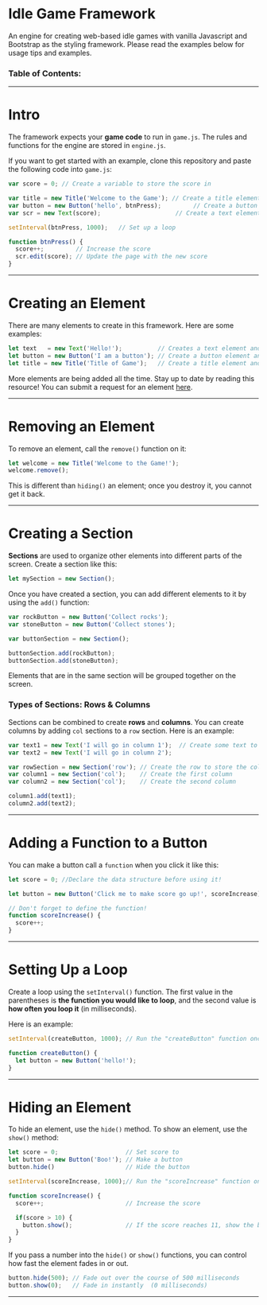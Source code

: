 # Idle Game Framework

An engine for creating web-based idle games with vanilla Javascript and Bootstrap as the styling framework. Please read the examples below for usage tips and examples.

### Table of Contents:

----

# Intro

The framework expects your **game code** to run in `game.js`. The rules and functions for the engine are stored in `engine.js`.

If you want to get started with an example, clone this repository and paste the following code into `game.js`:

```javascript
var score = 0; // Create a variable to store the score in

var title = new Title('Welcome to the Game'); // Create a title element
var button = new Button('hello', btnPress);         // Create a button element
var scr = new Text(score);                     // Create a text element

setInterval(btnPress, 1000);   // Set up a loop

function btnPress() {
  score++;         // Increase the score
  scr.edit(score); // Update the page with the new score
}
```

----

# Creating an Element

There are many elements to create in this framework. Here are some examples:

```javascript
let text   = new Text('Hello!');          // Creates a text element and place it on the screen
let button = new Button('I am a button'); // Create a button element and place it on the screen
let title = new Title('Title of Game');   // Create a title element and place it on the screen
```

More elements are being added all the time. Stay up to date by reading this resource! You can submit a request for an element [here]().

----

# Removing an Element

To remove an element, call the `remove()` function on it:

```javascript
let welcome = new Title('Welcome to the Game!');
welcome.remove();
```

This is different than `hiding()` an element; once you destroy it, you cannot get it back.

----

# Creating a Section

**Sections** are used to organize other elements into different parts of the screen. Create a section like this:

```javascript
let mySection = new Section();
```

Once you have created a section, you can add different elements to it by using the `add()` function:

```javascript
var rockButton = new Button('Collect rocks');
var stoneButton = new Button('Collect stones');

var buttonSection = new Section();

buttonSection.add(rockButton);
buttonSection.add(stoneButton);
```

Elements that are in the same section will be grouped together on the screen.

### Types of Sections: Rows & Columns

Sections can be combined to create **rows** and **columns**. You can create columns by adding `col` sections to a `row` section. Here is an example:

```javascript
var text1 = new Text('I will go in column 1');  // Create some text to go in the columns
var text2 = new Text('I will go in column 2');

var rowSection = new Section('row'); // Create the row to store the columns in
var column1 = new Section('col');    // Create the first column
var column2 = new Section('col');    // Create the second column

column1.add(text1);
column2.add(text2);
```

----

# Adding a Function to a Button

You can make a button call a `function` when you click it like this:

```javascript
let score = 0; //Declare the data structure before using it!

let button = new Button('Click me to make score go up!', scoreIncrease); // Run the "score" function when you click the button

// Don't forget to define the function!
function scoreIncrease() {
  score++;
}
```

----

# Setting Up a Loop

Create a loop using the `setInterval()` function. The first value in the parentheses is **the function you would like to loop**, and the second value is **how often you loop it** (in milliseconds).

Here is an example:

```javascript
setInterval(createButton, 1000); // Run the "createButton" function once every 1000 milliseconds (once every second)

function createButton() {
  let button = new Button('hello!');
}
```

----

# Hiding an Element

To hide an element, use the `hide()` method. To show an element, use the `show()` method:

```javascript
let score = 0;                   // Set score to 
let button = new Button('Boo!'); // Make a button
button.hide()                    // Hide the button

setInterval(scoreIncrease, 1000);// Run the "scoreIncrease" function once every second (1000 milliseconds)

function scoreIncrease() {
  score++;                       // Increase the score

  if(score > 10) {
    button.show();               // If the score reaches 11, show the button!
  }
}

```

If you pass a number into the `hide()` or `show()` functions, you can control how fast the element fades in or out.

```javascript
button.hide(500); // Fade out over the course of 500 milliseconds
button.show(0);   // Fade in instantly  (0 milliseconds)
```
----
